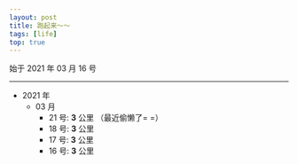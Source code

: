 ```yaml
---
layout: post
title: 跑起来～～
tags: [life]
top: true
---
```


始于 2021 年 03 月 16 号

---

- 2021 年
  - 03 月
    - 21 号: **3** 公里 （最近偷懒了= =）
    - 18 号: **3** 公里
    - 17 号: **3** 公里
    - 16 号: **3** 公里
